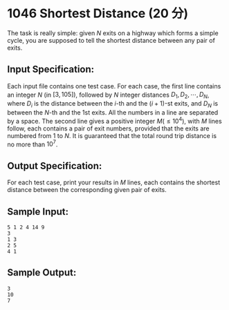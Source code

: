 # 1046 Shortest Distance (20 分)

The task is really simple: given $N$ exits on a highway which forms a simple cycle, you are supposed to tell the shortest distance between any pair of exits.

## Input Specification:
Each input file contains one test case. For each case, the first line contains an integer $N$ (in $[3, 10^​5]$), followed by $N$ integer distances $D_1, D_2, \cdots, D_N$, where $D_i$ is the distance between the $i$-th and the $(i+1)$-st exits, and $D_N$ is between the $N$-th and the 1st exits. All the numbers in a line are separated by a space. The second line gives a positive integer $M (≤ 10^4)$, with $M$ lines follow, each contains a pair of exit numbers, provided that the exits are numbered from 1 to $N$. It is guaranteed that the total round trip distance is no more than $10^7$.

## Output Specification:
For each test case, print your results in $M$ lines, each contains the shortest distance between the corresponding given pair of exits.

## Sample Input:
```
5 1 2 4 14 9
3
1 3
2 5
4 1
```

## Sample Output:
```
3
10
7
```
